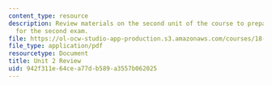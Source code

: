 ```yaml
---
content_type: resource
description: Review materials on the second unit of the course to prepare students
  for the second exam.
file: https://ol-ocw-studio-app-production.s3.amazonaws.com/courses/18-01-single-variable-calculus-fall-2006/942f311e64cea77db589a3557b062025_unit2_review.pdf
file_type: application/pdf
resourcetype: Document
title: Unit 2 Review
uid: 942f311e-64ce-a77d-b589-a3557b062025
---
```

